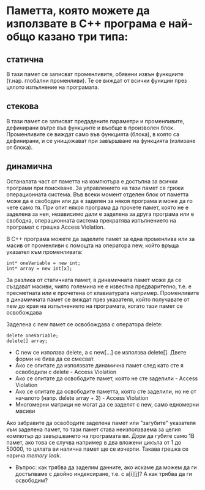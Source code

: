 # Паметта, която можете да използвате в C++ програма е най-общо казано три типа:


## статична

В тази памет се записват променливите, обявени извън функциите
(т.нар. глобални променливи). Те се виждат от всички функции през
цялото изпълнение на програмата.

## стекова

В тази памет се записват предадените параметри и променливите,
дефинирани вътре във функциите и въобще в произволен блок.
Променливите се виждат само във функцията (блока), в която са
дефинирани, и се унищожават при завършване на функцията (излизане
от блока).

## динамична

Останалата част от паметта на компютъра е достъпна за всички
програми при поискване. За управлението на тази памет се грижи
операционната система. Във всеки момент отделен блок от паметта
може да е свободен или да е заделен за някоя програма и
може да го чете само тя. При опит някоя програма да прочете памет,
която не е заделена за нея, независимо дали е заделена за друга
програма или е свободна, операционната система прекратява
изпълнението на програмат с грешка Access Violation.

В C++ програма можете да заделите памет за една променлива или за
масив от променливи с помощта на оператора new, който връща
указател към променливата:

```
int* oneVariable = new int;
int* array = new int[x];
```

За разлика от статичната памет, в динамичната памет може да се
създават масиви, чиято големина не е известна предварително, т.е. е
пресметната или е прочетена от клавиатурата например.
Променливите в динамичната памет се виждат през указателя, който
получавате от new до края на изпълнението на програмата, когато тази
памет се освобождава


Заделена с new памет се освобождава с оператора delete:

```
delete oneVariable;
delete[] array;
```

* С new се използва delete, а с new[...] се използва delete[]. Двете форми
не бива да се смесват.
* Ако се опитате да използвате динамична памет след като сте я
освободили с delete - Access Violation
* Ако се опитате да освободите памет, която не сте заделили - Access
Violation
* Ако се опитате да освободите паметта, която сте заделили, но не от
началото (напр. delete array + 3) - Access Violation
* Многомерни матрици не могат да се заделят с new, само едномерни
масиви

Ако забравите да освободите заделена памет или "загубите" указателя
към заделена памет, то тази памет става неизползваема за целия
компютър до завършването на програмата ви. Дори да губите само 1B
памет, ако това се случва например в два вложени цикъла от 1 до
50000, то цялата ви налична памет ще се изчерпи. Такава грешка се
нарича _memory leak_.

* Въпрос: как трябва да заделим данните, ако искаме да можем да ги
достъпваме с двойно индексиране, т.е. с a[i][j]? А как трябва да ги
освободим?
